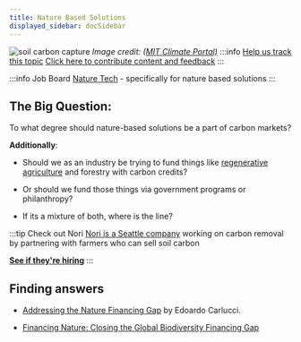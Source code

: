 ```yaml
---
title: Nature Based Solutions
displayed_sidebar: docSidebar
---
```


![soil carbon capture](../static/img/soil-carbon-capture.jpg)
_Image credit: ([MIT Climate Portal)](https://climate.mit.edu/explainers/soil-based-carbon-sequestration)_
:::info [Help us track this topic](contribute)
[Click here to contribute content and feedback](contribute)
:::

:::info Job Board
[Nature Tech](https://naturetech.io/) - specifically for nature based solutions
:::

## The Big Question:

To what degree should nature-based solutions be a part of carbon markets?

**Additionally**:

 - Should we as an industry be trying to fund things like [regenerative agriculture](solution-regenerative-annual-cropping) and forestry with carbon credits?

 - Or should we fund those things via government programs or philanthropy? 

 - If its a mixture of both, where is the line?

:::tip Check out Nori
[Nori is a Seattle company](nori.com) working on carbon removal by partnering with farmers who can sell soil carbon

**[See if they're hiring](https://nori.com/careers)**
:::

## Finding answers

- [Addressing the Nature Financing Gap](https://www.iisd.org/articles/insight/addressing-nature-financing-gap) by Edoardo Carlucci.

- [Financing Nature: Closing the Global Biodiversity Financing Gap](https://www.paulsoninstitute.org/conservation/financing-nature-report/)